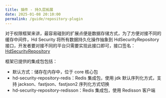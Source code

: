 ```yaml
---
title: 插件 - 持久层拓展
date: 2025-01-08 20:10:00
permalink: /guide/repository-plugin
---
```


对于权限框架来讲，最容易碰到的扩展点便是数据存储方式，为了方便对接不同的缓存中间件，Hd Security 将所有数据持久化操作抽象到 HdSecurityRepository 接口，开发者要对接不同的平台只需要实现此接口即可，接口签名：[HdSecurityRepository](https://github.com/Kele-Bingtang/hd-security/tree/master/hd-security-core/src/main/java/cn/youngkbt/hdsecurity/repository/HdSecurityRepository.java)

框架已提供的集成包包括：

- 默认方式：储存在内存中，位于 core 核心包
- hd-security-repository-redis：Redis 集成包，使用 jdk 默认序列化方式，支持 jackson、fastjson、fastjson2 序列化方式切换
- hd-security-repository-redisson：Redis 集成包，使用 Redisson 客户端
